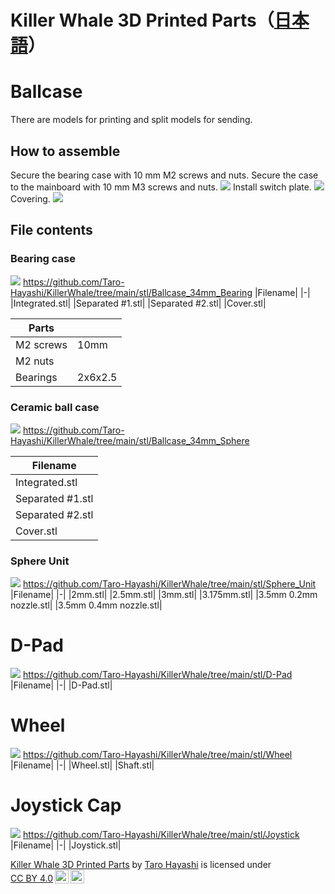 # Killer Whale 3D Printed Parts（[日本語](3DP.md)）

# Ballcase
There are models for printing and split models for sending.

## How to assemble
Secure the bearing case with 10 mm M2 screws and nuts.
Secure the case to the mainboard with 10 mm M3 screws and nuts.
![](img/3DP/1_1_PCB.jpg)
Install switch plate.
![](img/3DP/1_2_SwitchPlate.jpg)
Covering.
![](img/3DP/1_3_Cover.jpg)

## File contents
### Bearing case

![](img/3DP/2_1_BearingCase.jpg)
https://github.com/Taro-Hayashi/KillerWhale/tree/main/stl/Ballcase_34mm_Bearing
|Filename|
|-|
|Integrated.stl|
|Separated #1.stl|
|Separated #2.stl|
|Cover.stl|

|Parts||
|-|-|
|M2 screws|10mm|
|M2 nuts||
|Bearings|2x6x2.5|

### Ceramic ball case

![](img/3DP/2_2_SphereCase.jpg)
https://github.com/Taro-Hayashi/KillerWhale/tree/main/stl/Ballcase_34mm_Sphere

|Filename|
|-|
|Integrated.stl|
|Separated #1.stl|
|Separated #2.stl|
|Cover.stl|

### Sphere Unit
![](img/3DP/2_3_SphereUnit.jpg)
https://github.com/Taro-Hayashi/KillerWhale/tree/main/stl/Sphere_Unit
|Filename|
|-|
|2mm.stl|
|2.5mm.stl|
|3mm.stl|
|3.175mm.stl|
|3.5mm 0.2mm nozzle.stl|
|3.5mm 0.4mm nozzle.stl|

# D-Pad
![](img/3DP/3_1_D-Pad.jpg)
https://github.com/Taro-Hayashi/KillerWhale/tree/main/stl/D-Pad
|Filename|
|-|
|D-Pad.stl|
# Wheel
![](img/3DP/4_1_Wheel.jpg)
https://github.com/Taro-Hayashi/KillerWhale/tree/main/stl/Wheel
|Filename|
|-|
|Wheel.stl|
|Shaft.stl|
# Joystick Cap
![](img/3DP/5_1_JoystickCap.jpg)
https://github.com/Taro-Hayashi/KillerWhale/tree/main/stl/Joystick
|Filename|
|-|
|Joystick.stl|

<p xmlns:cc="http://creativecommons.org/ns#" xmlns:dct="http://purl.org/dc/terms/"><a property="dct:title" rel="cc:attributionURL" href="https://github.com/Taro-Hayashi/KillerWhale/tree/main/3DP.md">Killer Whale 3D Printed Parts</a> by <a rel="cc:attributionURL dct:creator" property="cc:attributionName" href="https://x.com/w_vwbw">Taro Hayashi</a> is licensed under <a href="https://creativecommons.org/licenses/by/4.0/?ref=chooser-v1" target="_blank" rel="license noopener noreferrer" style="display:inline-block;">CC BY 4.0<img style="height:22px!important;margin-left:3px;vertical-align:text-bottom;" src="https://mirrors.creativecommons.org/presskit/icons/cc.svg?ref=chooser-v1" alt=""><img style="height:22px!important;margin-left:3px;vertical-align:text-bottom;" src="https://mirrors.creativecommons.org/presskit/icons/by.svg?ref=chooser-v1" alt=""></a></p>
